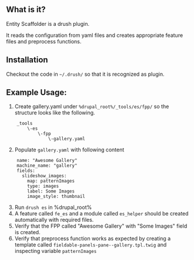 
## What is it?
Entity Scaffolder is a drush plugin.

It reads the configuration from yaml files and creates appropriate feature files and preprocess functions.

## Installation
Checkout the code in `~/.drush/` so that it is recognized as plugin.

## Example Usage:
1. Create gallery.yaml under `%drupal_root%/_tools/es/fpp/` so the structure looks like the following.
```
    _tools
        \-es
            \-fpp
                \-gallery.yaml

```
2. Populate `gallery.yaml` with following content
```
    name: "Awesome Gallery"
    machine_name: "gallery"
    fields:
      slideshow_images:
        map: patternImages
        type: images
        label: Some Images
        image_style: thumbnail
```
3. Run `drush es` in %drupal_root%
4. A feature called `fe_es` and a module called `es_helper` should be created automatically with required files.
5. Verify that the FPP called "Awesome Gallery" with "Some Images" field is created.
6. Verify that preprocess function works as expected by creating a template called `fieldable-panels-pane--gallery.tpl.twig` and inspecting variable `patternImages`



